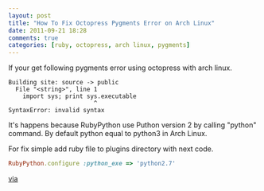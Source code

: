 ```yaml
---
layout: post
title: "How To Fix Octopress Pygments Error on Arch Linux"
date: 2011-09-21 18:28
comments: true
categories: [ruby, octopress, arch linux, pygments]
---
```

If your get following pygments error using octopress with arch linux.
```
Building site: source -> public
  File "<string>", line 1
    import sys; print sys.executable
                        ^
SyntaxError: invalid syntax
```
It's happens because RubyPython use Puthon version 2 by calling "python" command. By default python equal to python3 in Arch Linux.

For fix simple add ruby file to plugins directory with next code.
``` ruby ruby_python_arch_linux_fix.rb
RubyPython.configure :python_exe => 'python2.7'
```

[via](https://github.com/tmm1/pygments.rb/issues/7#issuecomment-2154024)
